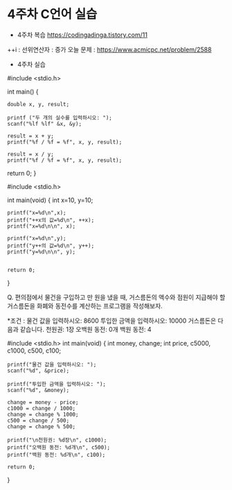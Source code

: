 # 4주차 C언어 실습
- 4주차 복습
https://codingadinga.tistory.com/11

++i : 선위연산자 : 증가
오늘 문제 :  https://www.acmicpc.net/problem/2588

- 4주차 실습

#include <stdio.h>

int main() {
    
    double x, y, result;

    printf ("두 개의 실수를 입력하시오: ");
    scanf("%lf %lf" &x, &y);

    result = x + y;
    printf("%f / %f = %f", x, y, result);

    result = x / y;
    printf("%f / %f = %f", x, y, result);

return 0;
}

#include <stdio.h>

int main(void)
{
    int x=10, y=10;

    printf("x=%d\n",x);
    printf("++x의 값=%d\n", ++x);
    printf("x=%d\n\n", x);

    printf("x=%d\n",y);
    printf("y++의 값=%d\n", y++);
    printf("y=%d\n\n", y);


    return 0;
}

Q. 편의점에서 물건을 구입하고 만 원을 냈을 때, 거스름돈의 액수와 점원이
지급해야 할 거스름돈을 화폐와 동전수를 계산하는 프로그램을 작성해보자.

*조건 : 물건 값을 입력하시오: 8600
투입한 금액을 입력하시오: 10000
거스름돈은 다음과 같습니다.
천원권: 1장
오백원 동전: 0개
백원 동전: 4


#include <stdio.h>
int main(void)
{
    int money, change;
    int price, c5000, c1000, c500, c100;

    printf("물건 값을 입력하시오: ");
    scanf("%d", &price); 

    printf("투입한 금액을 입력하시오: ");
    scanf("%d", &money); 

    change = money - price; 
    c1000 = change / 1000;
    change = change % 1000; 
    c500 = change / 500;  
    change = change % 500; 

    printf("\n천원권: %d장\n", c1000);
    printf("오백원 동전: %d개\n", c500);
    printf("백원 동전: %d개\n", c100);

    return 0;
}

